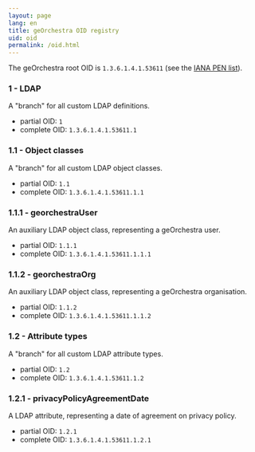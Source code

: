 ```yaml
---
layout: page
lang: en
title: geOrchestra OID registry
uid: oid
permalink: /oid.html
---
```


The geOrchestra root OID is `1.3.6.1.4.1.53611` (see the
[IANA PEN list](https://www.iana.org/assignments/enterprise-numbers/enterprise-numbers)).

### 1 - LDAP

A "branch" for all custom LDAP definitions.

- partial OID: `1`
- complete OID: `1.3.6.1.4.1.53611.1`

### 1.1 - Object classes

A "branch" for all custom LDAP object classes.

- partial OID: `1.1`
- complete OID: `1.3.6.1.4.1.53611.1.1`

### 1.1.1 - georchestraUser

An auxiliary LDAP object class, representing a geOrchestra user.

- partial OID: `1.1.1`
- complete OID: `1.3.6.1.4.1.53611.1.1.1`

### 1.1.2 - georchestraOrg

An auxiliary LDAP object class, representing a geOrchestra organisation.

- partial OID: `1.1.2`
- complete OID: `1.3.6.1.4.1.53611.1.1.2`

### 1.2 - Attribute types

A "branch" for all custom LDAP attribute types.

- partial OID: `1.2`
- complete OID: `1.3.6.1.4.1.53611.1.2`

### 1.2.1 - privacyPolicyAgreementDate

A LDAP attribute, representing a date of agreement on privacy policy.

- partial OID: `1.2.1`
- complete OID: `1.3.6.1.4.1.53611.1.2.1`
